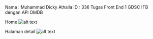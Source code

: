 Nama : Muhammad Dicky Athalla
ID   : 336
Tugas Front End 1 GDSC ITB
dengan API OMDB

Home
![alt text](https://ibb.co/HYs3cp2)

Halaman detail
![alt text](https://ibb.co/p0pFtGn)
